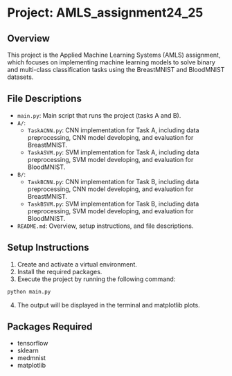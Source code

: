 # Project: AMLS_assignment24_25

## Overview
This project is the Applied Machine Learning Systems (AMLS) assignment, which focuses on implementing machine learning models to solve binary and multi-class classification tasks using the BreastMNIST and BloodMNIST datasets.

## File Descriptions
- `main.py`: Main script that runs the project (tasks A and B).
- `A/`:
   - `TaskACNN.py`: CNN implementation for Task A, including data preprocessing, CNN model developing, and evaluation for BreastMNIST.
   - `TaskASVM.py`: SVM implementation for Task A, including data preprocessing, SVM model developing, and evaluation for BloodMNIST.
- `B/`: 
   - `TaskBCNN.py`: CNN implementation for Task B, including data preprocessing, CNN model developing, and evaluation for BreastMNIST.
   - `TaskBSVM.py`: SVM implementation for Task B, including data preprocessing, SVM model developing, and evaluation for BloodMNIST.
- `README.md`: Overview, setup instructions, and file descriptions.

## Setup Instructions
1. Create and activate a virtual environment.
2. Install the required packages.
3. Execute the project by running the following command:
```bash
python main.py
```
4. The output will be displayed in the terminal and matplotlib plots.

## Packages Required
- tensorflow
- sklearn
- medmnist
- matplotlib
